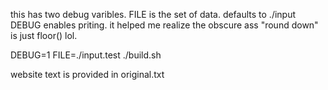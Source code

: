 this has two debug varibles.
FILE is the set of data. defaults to ./input
DEBUG enables priting. it helped me realize the obscure ass "round down" is just floor() lol.

DEBUG=1 FILE=./input.test ./build.sh

website text is provided in original.txt
